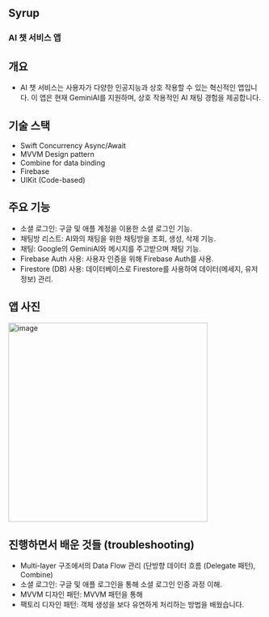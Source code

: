 ## Syrup
###  AI 챗 서비스 앱

## 개요
- AI 챗 서비스는 사용자가 다양한 인공지능과 상호 작용할 수 있는 혁신적인 앱입니다. 이 앱은 현재 GeminiAI를 지원하며, 상호 작용적인 AI 채팅 경험을 제공합니다.

## 기술 스택
- Swift Concurrency Async/Await
- MVVM Design pattern
- Combine for data binding
- Firebase
- UIKit (Code-based)

## 주요 기능
- 소셜 로그인: 구글 및 애플 계정을 이용한 소셜 로그인 기능.
- 채팅방 리스트: AI와의 채팅을 위한 채팅방을 조회, 생성, 삭제 기능.
- 채팅: Google의 GeminiAI와 메시지를 주고받으며 채팅 기능.
- Firebase Auth 사용: 사용자 인증을 위해 Firebase Auth를 사용.
- Firestore (DB) 사용: 데이터베이스로 Firestore를 사용하여 데이터(메세지, 유저정보) 관리.

## 앱 사진
<img width="394" alt="image" src="https://github.com/f-lab-edu/Syrup/assets/84483515/1e087196-0465-41bf-a4ff-78dde21fd467">


## 진행하면서 배운 것들 (troubleshooting)
- Multi-layer 구조에서의 Data Flow 관리 (단방향 데이터 흐름 (Delegate 패턴), Combine)
- 소셜 로그인: 구글 및 애플 로그인을 통해 소셜 로그인 인증 과정 이해.
- MVVM 디자인 패턴: MVVM 패턴을 통해 
- 팩토리 디자인 패턴: 객체 생성을 보다 유연하게 처리하는 방법을 배웠습니다.
